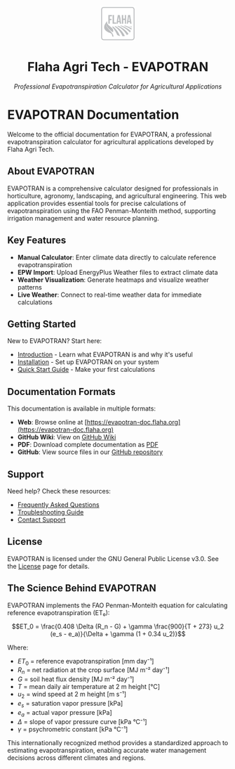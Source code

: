 
<div align="center">
  <img src="../EVAPOTRAN/img/Flaha_logo.svg" alt="Flaha Logo" width="80" height="80">
  <h1>Flaha Agri Tech - EVAPOTRAN</h1>
  <p><em>Professional Evapotranspiration Calculator for Agricultural Applications</em></p>
</div>

# EVAPOTRAN Documentation

Welcome to the official documentation for EVAPOTRAN, a professional evapotranspiration calculator for agricultural applications developed by Flaha Agri Tech.

## About EVAPOTRAN

EVAPOTRAN is a comprehensive calculator designed for professionals in horticulture, agronomy, landscaping, and agricultural engineering. This web application provides essential tools for precise calculations of evapotranspiration using the FAO Penman-Monteith method, supporting irrigation management and water resource planning.

## Key Features

- **Manual Calculator**: Enter climate data directly to calculate reference evapotranspiration
- **EPW Import**: Upload EnergyPlus Weather files to extract climate data
- **Weather Visualization**: Generate heatmaps and visualize weather patterns
- **Live Weather**: Connect to real-time weather data for immediate calculations

## Getting Started

New to EVAPOTRAN? Start here:

- [Introduction](getting-started-introduction) - Learn what EVAPOTRAN is and why it's useful
- [Installation](getting-started-installation) - Set up EVAPOTRAN on your system
- [Quick Start Guide](getting-started-quick-start) - Make your first calculations

## Documentation Formats

This documentation is available in multiple formats:

- **Web**: Browse online at [https://evapotran-doc.flaha.org](https://evapotran-doc.flaha.org)
- **GitHub Wiki**: View on [GitHub Wiki](https://github.com/rafatahmed/FlahaCalc/wiki)
- **PDF**: Download complete documentation as [PDF](https://evapotran-doc.flaha.org/_/downloads/en/latest/pdf/)
- **GitHub**: View source files in our [GitHub repository](https://github.com/rafatahmed/FlahaCalc)

## Support

Need help? Check these resources:

- [Frequently Asked Questions](faq-general)
- [Troubleshooting Guide](user-guide-troubleshooting)
- [Contact Support](about-contact)

## License

EVAPOTRAN is licensed under the GNU General Public License v3.0. See the [License](about-license) page for details.

## The Science Behind EVAPOTRAN

EVAPOTRAN implements the FAO Penman-Monteith equation for calculating reference evapotranspiration (ET₀):

$$ET_0 = \frac{0.408 \Delta (R_n - G) + \gamma \frac{900}{T + 273} u_2 (e_s - e_a)}{\Delta + \gamma (1 + 0.34 u_2)}$$

Where:
- $ET_0$ = reference evapotranspiration [mm day⁻¹]
- $R_n$ = net radiation at the crop surface [MJ m⁻² day⁻¹]
- $G$ = soil heat flux density [MJ m⁻² day⁻¹]
- $T$ = mean daily air temperature at 2 m height [°C]
- $u_2$ = wind speed at 2 m height [m s⁻¹]
- $e_s$ = saturation vapor pressure [kPa]
- $e_a$ = actual vapor pressure [kPa]
- $\Delta$ = slope of vapor pressure curve [kPa °C⁻¹]
- $\gamma$ = psychrometric constant [kPa °C⁻¹]

This internationally recognized method provides a standardized approach to estimating evapotranspiration, enabling accurate water management decisions across different climates and regions.





